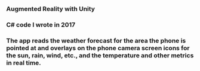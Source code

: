 ### Augmented Reality with Unity
### C# code I wrote in 2017
### The app reads the weather forecast for the area the phone is pointed at and overlays on the phone camera screen icons for the sun, rain, wind, etc., and the temperature and other metrics in real time. 
